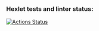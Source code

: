 ### Hexlet tests and linter status:
[![Actions Status](https://github.com/zhig1ov/frontend-project-46/workflows/hexlet-check/badge.svg)](https://github.com/zhig1ov/frontend-project-46/actions)